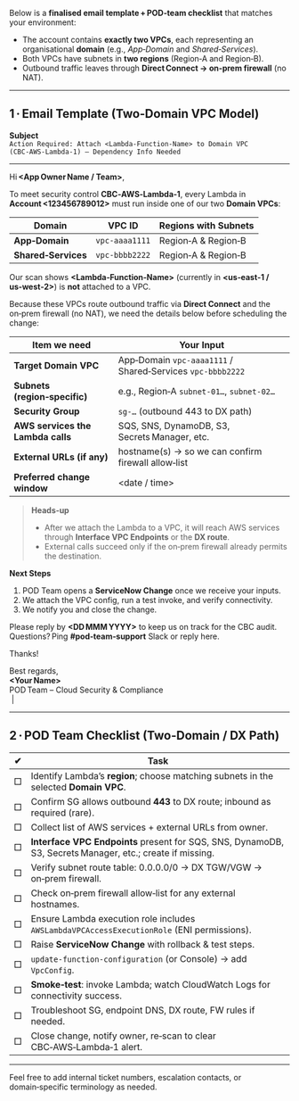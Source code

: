 Below is a **finalised email template + POD‑team checklist** that matches your environment:

* The account contains **exactly two VPCs**, each representing an organisational **domain** (e.g., *App‑Domain* and *Shared‑Services*).  
* Both VPCs have subnets in **two regions** (Region‑A and Region‑B).  
* Outbound traffic leaves through **Direct Connect → on‑prem firewall** (no NAT).  

---

## 1 · Email Template (Two‑Domain VPC Model)

**Subject**  
`Action Required: Attach <Lambda‑Function‑Name> to Domain VPC (CBC‑AWS‑Lambda‑1) – Dependency Info Needed`

---

Hi **<App Owner Name / Team>**,  

To meet security control **CBC‑AWS‑Lambda‑1**, every Lambda in **Account <123456789012>** must run inside one of our two **Domain VPCs**:

| Domain | VPC ID | Regions with Subnets |
|--------|--------|----------------------|
| **App‑Domain** | `vpc‑aaaa1111` | Region‑A & Region‑B |
| **Shared‑Services** | `vpc‑bbbb2222` | Region‑A & Region‑B |

Our scan shows **<Lambda‑Function‑Name>** (currently in **<us‑east‑1 / us‑west‑2>**) is **not** attached to a VPC.

Because these VPCs route outbound traffic via **Direct Connect** and the on‑prem firewall (no NAT), we need the details below before scheduling the change:

| Item we need | Your Input |
|--------------|-----------|
| **Target Domain VPC** | App‑Domain `vpc‑aaaa1111` / Shared‑Services `vpc‑bbbb2222` |
| **Subnets (region‑specific)** | e.g., Region‑A `subnet‑01…`, `subnet‑02…` |
| **Security Group** | `sg‑…` (outbound 443 to DX path) |
| **AWS services the Lambda calls** | SQS, SNS, DynamoDB, S3, Secrets Manager, etc. |
| **External URLs (if any)** | hostname(s) → so we can confirm firewall allow‑list |
| **Preferred change window** | <date / time> |

> **Heads‑up**  
> * After we attach the Lambda to a VPC, it will reach AWS services through **Interface VPC Endpoints** or the **DX route**.  
> * External calls succeed only if the on‑prem firewall already permits the destination.

**Next Steps**

1. POD Team opens a **ServiceNow Change** once we receive your inputs.  
2. We attach the VPC config, run a test invoke, and verify connectivity.  
3. We notify you and close the change.

Please reply by **<DD MMM YYYY>** to keep us on track for the CBC audit.  
Questions? Ping **#pod‑team‑support** Slack or reply here.

Thanks!

Best regards,  
**<Your Name>**  
POD Team – Cloud Security & Compliance  
<email> | <Slack>

---

## 2 · POD Team Checklist (Two‑Domain / DX Path)

| ✔︎ | Task |
|----|------|
| □ | Identify Lambda’s **region**; choose matching subnets in the selected **Domain VPC**. |
| □ | Confirm SG allows outbound **443** to DX route; inbound as required (rare). |
| □ | Collect list of AWS services + external URLs from owner. |
| □ | **Interface VPC Endpoints** present for SQS, SNS, DynamoDB, S3, Secrets Manager, etc.; create if missing. |
| □ | Verify subnet route table: 0.0.0.0/0 → DX TGW/VGW → on‑prem firewall. |
| □ | Check on‑prem firewall allow‑list for any external hostnames. |
| □ | Ensure Lambda execution role includes `AWSLambdaVPCAccessExecutionRole` (ENI permissions). |
| □ | Raise **ServiceNow Change** with rollback & test steps. |
| □ | `update-function-configuration` (or Console) → add `VpcConfig`. |
| □ | **Smoke‑test**: invoke Lambda; watch CloudWatch Logs for connectivity success. |
| □ | Troubleshoot SG, endpoint DNS, DX route, FW rules if needed. |
| □ | Close change, notify owner, re‑scan to clear CBC‑AWS‑Lambda‑1 alert. |

---

Feel free to add internal ticket numbers, escalation contacts, or domain‑specific terminology as needed.
